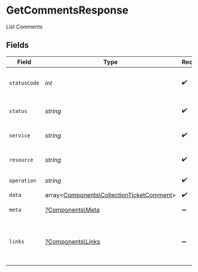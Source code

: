 # GetCommentsResponse

List Comments


## Fields

| Field                                                                                           | Type                                                                                            | Required                                                                                        | Description                                                                                     | Example                                                                                         |
| ----------------------------------------------------------------------------------------------- | ----------------------------------------------------------------------------------------------- | ----------------------------------------------------------------------------------------------- | ----------------------------------------------------------------------------------------------- | ----------------------------------------------------------------------------------------------- |
| `statusCode`                                                                                    | *int*                                                                                           | :heavy_check_mark:                                                                              | HTTP Response Status Code                                                                       | 200                                                                                             |
| `status`                                                                                        | *string*                                                                                        | :heavy_check_mark:                                                                              | HTTP Response Status                                                                            | OK                                                                                              |
| `service`                                                                                       | *string*                                                                                        | :heavy_check_mark:                                                                              | Apideck ID of service provider                                                                  | jira                                                                                            |
| `resource`                                                                                      | *string*                                                                                        | :heavy_check_mark:                                                                              | Unified API resource name                                                                       | Tickets                                                                                         |
| `operation`                                                                                     | *string*                                                                                        | :heavy_check_mark:                                                                              | Operation performed                                                                             | all                                                                                             |
| `data`                                                                                          | array<[Components\CollectionTicketComment](../../Models/Components/CollectionTicketComment.md)> | :heavy_check_mark:                                                                              | N/A                                                                                             |                                                                                                 |
| `meta`                                                                                          | [?Components\Meta](../../Models/Components/Meta.md)                                             | :heavy_minus_sign:                                                                              | Response metadata                                                                               |                                                                                                 |
| `links`                                                                                         | [?Components\Links](../../Models/Components/Links.md)                                           | :heavy_minus_sign:                                                                              | Links to navigate to previous or next pages through the API                                     |                                                                                                 |